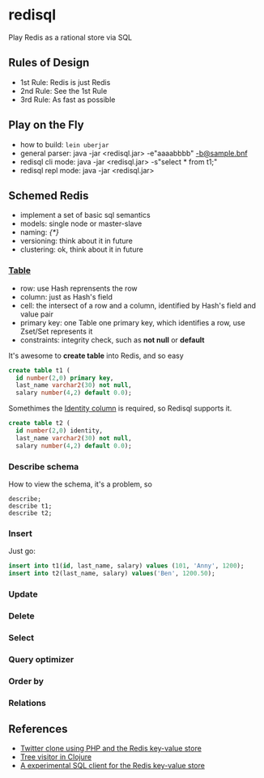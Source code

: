 # redisql
Play Redis as a rational store via SQL

## Rules of Design
* 1st Rule: Redis is just Redis
* 2nd Rule: See the 1st Rule
* 3rd Rule: As fast as possible

## Play on the Fly
* how to build: ```lein uberjar```
* general parser: java -jar <redisql.jar> -e"aaaabbbb" -b@sample.bnf
* redisql cli mode: java -jar <redisql.jar> -s"select * from t1;"
* redisql repl mode: java -jar <redisql.jar> 

## Schemed Redis
* implement a set of basic sql semantics
* models: single node or master-slave
* naming: _{*}_
* versioning: think about it in future
* clustering: ok, think about it in future

### [Table](https://en.wikipedia.org/wiki/Table_(database))
* row: use Hash reprensents the row
* column: just as Hash's field
* cell: the intersect of a row and a column, identified by Hash's field and value pair
* primary key: one Table one primary key, which identifies a row, use Zset/Set represents it
* constraints: integrity check, such as **not null** or **default <value>**

It's awesome to **create table** into Redis, and so easy
```sql
create table t1 (
  id number(2,0) primary key,
  last_name varchar2(30) not null,
  salary number(4,2) default 0.0);
```

Somethimes the [Identity column](https://en.wikipedia.org/wiki/Identity_column) is required, so Redisql supports it.
```sql
create table t2 (
  id number(2,0) identity,
  last_name varchar2(30) not null,
  salary number(4,2) default 0.0);
```

### Describe schema
How to view the schema, it's a problem, so
```
describe;
describe t1;
describe t2;
```
### Insert
Just go:
```sql
insert into t1(id, last_name, salary) values (101, 'Anny', 1200);
insert into t2(last_name, salary) values('Ben', 1200.50);
```

### Update

### Delete

### Select

### Query optimizer

### Order by

### Relations

## References
* [Twitter clone using PHP and the Redis key-value store](http://redis.io/topics/twitter-clone)
* [Tree visitor in Clojure](http://www.ibm.com/developerworks/library/j-treevisit/)
* [A experimental SQL client for the Redis key-value store](https://github.com/kmanley/redisql)


